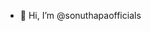 - 👋 Hi, I’m @sonuthapaofficials



<!---
sonuthapaofficials/sonuthapaofficials is a ✨ special ✨ repository because its `README.md` (this file) appears on your GitHub profile.
You can click the Preview link to take a look at your changes.
--->
